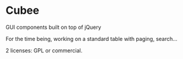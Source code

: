 # Cubee
GUI components built on top of jQuery

For the time being, working on a standard table with paging, search...

2 licenses: GPL or commercial.
